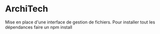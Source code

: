# ArchiTech
Mise en place d'une interface de gestion de fichiers.
Pour installer tout les dépendances faire un npm install